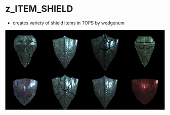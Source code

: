 # z_ITEM_SHIELD

- creates variety of shield items in TOPS by wedgenum

![z_ITEM_SHIELD](https://raw.githubusercontent.com/CorvaeOboro/zenv/master/hip/z_ITEM_SHIELD/z_ITEM_SHIELD.jpg?raw=true "z_ITEM_SHIELD")
